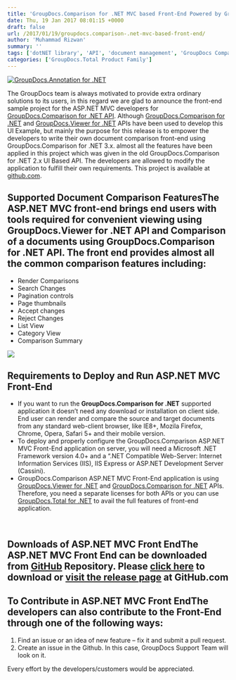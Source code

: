 ```yaml
---
title: 'GroupDocs.Comparison for .NET MVC based Front-End Powered by GroupDocs.Total'
date: Thu, 19 Jan 2017 08:01:15 +0000
draft: false
url: /2017/01/19/groupdocs.comparison-.net-mvc-based-front-end/
author: 'Muhammad Rizwan'
summary: ''
tags: ['dotNET library', 'API', 'document management', 'GroupDocs Comparison', 'GroupDocs Viewer', 'viewer for .net library']
categories: ['GroupDocs.Total Product Family']
---
```


[![GroupDocs.Annotation for .NET](https://blog.groupdocs.com/wp-content/uploads/sites/4/2016/11/groupdocs-comparison-net.png)](https://www.groupdocs.com/products/comparison/net)

The GroupDocs team is always motivated to provide extra ordinary solutions to its users, in this regard we are glad to announce the front-end sample project for the ASP.NET MVC developers for [GroupDocs.Comparison for .NET API](https://www.groupdocs.com/products/comparison/net). Although [GroupDocs.Comparison for .NET](https://www.groupdocs.com/products/comparison/net) and [GroupDocs.Viewer for .NET](https://www.groupdocs.com/products/viewer/net) APIs have been used to develop this UI Example, but mainly the purpose for this release is to empower the developers to write their own document comparison front-end using GroupDocs.Comparison for .NET 3.x. almost all the features have been applied in this project which was given in the old GroupDocs.Comparison for .NET 2.x UI Based API. The developers are allowed to modify the application to fulfill their own requirements. This project is available at [github.com](https://github.com/groupdocs-comparison/GroupDocs.Comparison-for-.NET).

## Supported Document Comparison FeaturesThe ASP.NET MVC front-end brings end users with tools required for convenient viewing using GroupDocs.Viewer for .NET API and Comparison of a documents using GroupDocs.Comparison for .NET API. The front end provides almost all the common comparison features including:

*   Render Comparisons
*   Search Changes
*   Pagination controls
*   Page thumbnails
*   Accept changes
*   Reject Changes
*   List View
*   Category View
*   Comparison Summary

[![](https://blog.groupdocs.com/wp-content/uploads/sites/4/2017/01/GDComaprison-Frontend.png)](https://www.groupdocs.com/products/comparison/net)

## Requirements to Deploy and Run ASP.NET MVC Front-End

*   If you want to run the **GroupDocs.Comparison for .NET** supported application it doesn’t need any download or installation on client side. End user can render and compare the source and target documents from any standard web-client browser, like IE8+, Mozila Firefox, Chrome, Opera, Safari 5+ and their mobile version.
*   To deploy and properly configure the GroupDocs.Comparison ASP.NET MVC Front-End application on server, you will need a Microsoft .NET Framework version 4.0+ and a “.NET Compatible Web-Server: Internet Information Services (IIS), IIS Express or ASP.NET Development Server (Cassini).
*   GroupDocs.Comparison ASP.NET MVC Front-End application is using [GroupDocs.Viewer for .NET](https://www.groupdocs.com/products/viewer/net) and [GroupDocs.Comparison for .NET](https://www.groupdocs.com/products/comparison/net) APIs. Therefore, you need a separate licenses for both APIs or you can use [GroupDocs.Total for .NET](https://www.groupdocs.com/products/total/net) to avail the full features of front-end application.

 

## Downloads of ASP.NET MVC Front EndThe ASP.NET MVC Front End can be downloaded from [GitHub](https://github.com/groupdocs-comparison/GroupDocs.Comparison-for-.NET) Repository. Please [click here](https://github.com/groupdocs-comparison/GroupDocs.Comparison-for-.NET/archive/MVC_V1.0.0.zip) to download or [visit the release page](https://github.com/groupdocs-comparison/GroupDocs.Comparison-for-.NET/releases) at GitHub.com

## To Contribute in ASP.NET MVC Front EndThe developers can also contribute to the Front-End through one of the following ways:

1.  Find an issue or an idea of new feature – fix it and submit a pull request.
2.  Create an issue in the Github. In this case, GroupDocs Support Team will look on it.

Every effort by the developers/customers would be appreciated.




